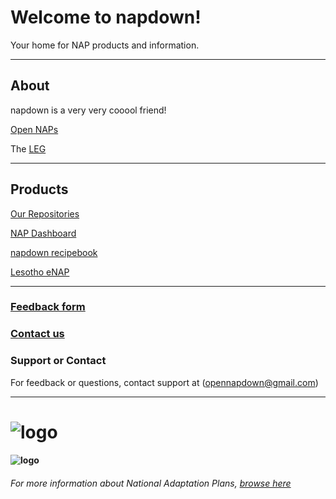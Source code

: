 
#  Welcome to napdown!  
Your home for NAP products and information.

*****

## About
napdown is a very very cooool friend!

[Open NAPs](https://napcentral.netlify.app/open-naps/)

The [LEG](https://unfccc.int/LEG)

------

## Products
[Our Repositories](https://github.com/napdown)

[NAP Dashboard](https://napdown.github.io/O-NAPs-Dashboard/)

[napdown recipebook](https://napdown.github.io/NAPdown/)  

[Lesotho eNAP](https://napdown.github.io/Lesotho/)

-----
### [Feedback form](https://napdown.github.io/)

### [Contact us](mailto:opennapdown@gmail.com) 

### Support or Contact
For feedback or questions, contact support at (opennapdown@gmail.com)

---

# ![logo](https://www.eci.ox.ac.uk/research/climate/img/unfccc.png)

#### ![logo](https://www.eci.ox.ac.uk/research/climate/img/unfccc.png)

###### For more information about National Adaptation Plans, [browse here](https://www4.unfccc.int/sites/NAPC/Pages/national-adaptation-plans.aspx)
